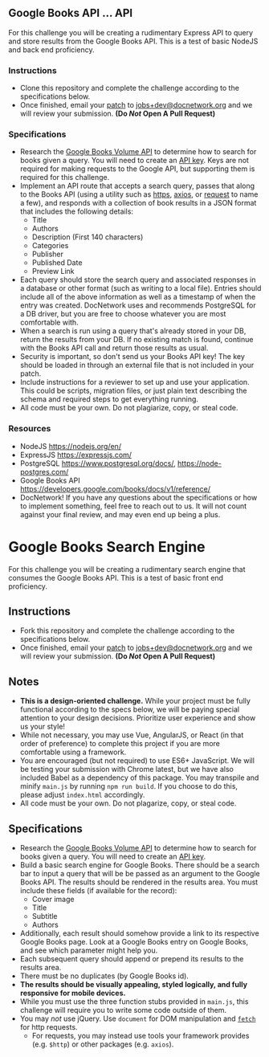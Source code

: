 ## Google Books API ... API

For this challenge you will be creating a rudimentary Express API to query and store results from the Google Books API. This is a test of basic NodeJS and back end proficiency.

### Instructions
- Clone this repository and complete the challenge according to the specifications below.
- Once finished, email your [patch](https://robots.thoughtbot.com/send-a-patch-to-someone-using-git-format-patch) to jobs+dev@docnetwork.org and we will review your submission. **(Do _Not_ Open A Pull Request)**

### Specifications
- Research the [Google Books Volume API](https://developers.google.com/books/docs/v1/reference/volumes) to determine how to search for books given a query. You will need to create an [API key](https://developers.google.com/books/docs/v1/using#APIKey). Keys are not required for making requests to the Google API, but supporting them is required for this challenge.
- Implement an API route that accepts a search query, passes that along to the Books API (using a utility such as [https](https://nodejs.org/api/https.html), [axios](https://www.npmjs.com/package/axios), or [request](https://www.npmjs.com/package/request) to name a few), and responds with a collection of book results in a JSON format that includes the following details:
  - Title
  - Authors
  - Description (First 140 characters)
  - Categories
  - Publisher
  - Published Date
  - Preview Link
- Each query should store the search query and associated responses in a database or other format (such as writing to a local file). Entries should include all of the above information as well as a timestamp of when the entry was created. DocNetwork uses and recommends PostgreSQL for a DB driver, but you are free to choose whatever you are most comfortable with.
- When a search is run using a query that's already stored in your DB, return the results from your DB. If no existing match is found, continue with the Books API call and return those results as usual.
- Security is important, so don't send us your Books API key! The key should be loaded in through an external file that is not included in your patch.
- Include instructions for a reviewer to set up and use your application. This could be scripts, migration files, or just plain text describing the schema and required steps to get everything running.
- All code must be your own. Do not plagiarize, copy, or steal code.

### Resources
- NodeJS https://nodejs.org/en/
- ExpressJS https://expressjs.com/
- PostgreSQL https://www.postgresql.org/docs/, https://node-postgres.com/
- Google Books API https://developers.google.com/books/docs/v1/reference/
- DocNetwork! If you have any questions about the specifications or how to implement something, feel free to reach out to us. It will not count against your final review, and may even end up being a plus.


# Google Books Search Engine

For this challenge you will be creating a rudimentary search engine that consumes the Google Books API. This is a test of basic front end proficiency.

## Instructions
- Fork this repository and complete the challenge according to the specifications below.
- Once finished, email your [patch](https://robots.thoughtbot.com/send-a-patch-to-someone-using-git-format-patch) to jobs+dev@docnetwork.org and we will review your submission. **(Do _Not_ Open A Pull Request)**

## Notes
- **This is a design-oriented challenge.** While your project must be fully functional according to the specs below, we will be paying special attention to your design decisions. Prioritize user experience and show us your style!
- While not necessary, you may use Vue, AngularJS, or React (in that order of preference) to complete this project if you are more comfortable using a framework.
- You are encouraged (but not required) to use ES6+ JavaScript. We will be testing your submission with Chrome latest, but we have also included Babel as a dependency of this package. You may transpile and minify `main.js` by running `npm run build`. If you choose to do this, please adjust `index.html` accordingly.
- All code must be your own. Do not plagarize, copy, or steal code.

## Specifications
- Research the [Google Books Volume API](https://developers.google.com/books/docs/v1/reference/volumes) to determine how to search for books given a query. You will need to create an [API key](https://developers.google.com/books/docs/v1/using#APIKey).
- Build a basic search engine for Google Books. There should be a search bar to input a query that will be be passed as an argument to the Google Books API. The results should be rendered in the results area. You must include these fields (if available for the record):
  - Cover image
  - Title
  - Subtitle
  - Authors
- Additionally, each result should somehow provide a link to its respective Google Books page. Look at a Google Books entry on Google Books, and see which parameter might help you.
- Each subsequent query should append or prepend its results to the results area.
- There must be no duplicates (by Google Books id).
- **The results should be visually appealing, styled logically, and fully responsive for mobile devices.**
- While you must use the three function stubs provided in `main.js`, this challenge will require you to write some code outside of them.
- You may _not_ use jQuery. Use `document` for DOM manipulation and [`fetch`](https://developer.mozilla.org/en-US/docs/Web/API/Fetch_API/Using_Fetch) for http requests.
  - For requests, you may instead use tools your framework provides (e.g. `$http`) or other packages (e.g. `axios`).
